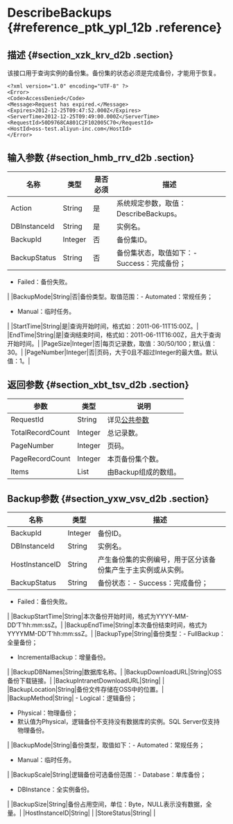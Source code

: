 # DescribeBackups {#reference_ptk_ypl_12b .reference}

## 描述 {#section_xzk_krv_d2b .section}

该接口用于查询实例的备份集。备份集的状态必须是完成备份，才能用于恢复。

```
<?xml version="1.0" encoding="UTF-8" ?>
<Error>
<Code>AccessDenied</Code>
<Message>Request has expired.</Message>
<Expires>2012-12-25T09:47:52.000Z</Expires>
<ServerTime>2012-12-25T09:49:00.000Z</ServerTime>
<RequestId>50D9768CA801C2F102005C70</RequestId>
<HostId>oss-test.aliyun-inc.com</HostId>
</Error>
```

## 输入参数 {#section_hmb_rrv_d2b .section}

|名称|类型|是否必须|描述|
|--|--|----|--|
|Action|String|是|系统规定参数，取值：DescribeBackups。|
|DBInstanceId|String|是|实例名。|
|BackupId|Integer|否|备份集ID。|
|BackupStatus|String|否|备份集状态，取值如下：-   Success：完成备份；
-   Failed：备份失败。

|
|BackupMode|String|否|备份类型。取值范围：-   Automated：常规任务；
-   Manual：临时任务。

|
|StartTime|String|是|查询开始时间，格式如：2011-06-11T15:00Z。|
|EndTime|String|是|查询结束时间，格式如：2011-06-11T16:00Z，且大于查询开始时间。|
|PageSize|Integer|否|每页记录数，取值：30/50/100；默认值：30。|
|PageNumber|Integer|否|页码，大于0且不超过Integer的最大值。默认值：1。|

## 返回参数 {#section_xbt_tsv_d2b .section}

|参数|类型|说明|
|--|--|--|
|RequestId|String|详见[公共参数](cn.zh-CN/API参考/使用API/公共参数.md#)|
|TotalRecordCount|Integer|总记录数。|
|PageNumber|Integer|页码。|
|PageRecordCount|Integer|本页备份集个数。|
|Items|List|由Backup组成的数组。|

## Backup参数 {#section_yxw_vsv_d2b .section}

|名称|类型|描述|
|--|--|--|
|BackupId|Integer|备份ID。|
|DBInstanceId|String|实例名。|
|HostInstanceID|String|产生备份集的实例编号，用于区分该备份集产生于主实例或从实例。|
|BackupStatus|String|备份状态：-   Success：完成备份；
-   Failed：备份失败。

|
|BackupStartTime|String|本次备份开始时间，格式为YYYY-MM-DD’T’hh:mm:ssZ。|
|BackupEndTime|String|本次备份结束时间，格式为YYYYMM-DD’T’hh:mm:ssZ。|
|BackupType|String|备份类型：-   FullBackup：全量备份；
-   IncrementalBackup：增量备份。

|
|BackupDBNames|String|数据库名称。|
|BackupDownloadURL|String|OSS备份下载链接。|
|BackupIntranetDownloadURL|String| |
|BackupLocation|String|备份文件存储在OSS中的位置。|
|BackupMethod|String| -   Logical：逻辑备份；
-   Physical：物理备份；
-   默认值为Physical，逻辑备份不支持没有数据库的实例。SQL Server仅支持物理备份。

 |
|BackupMode|String|备份类型，取值如下：-   Automated：常规任务；
-   Manual：临时任务。

|
|BackupScale|String|逻辑备份可选备份范围：-   Database：单库备份；
-   DBInstance：全实例备份。

|
|BackupSize|String|备份占用空间，单位：Byte，NULL表示没有数据，全量。|
|HostInstanceID|String| |
|StoreStatus|String| |


